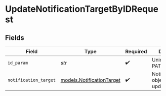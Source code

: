 # UpdateNotificationTargetByIDRequest


## Fields

| Field                                                        | Type                                                         | Required                                                     | Description                                                  |
| ------------------------------------------------------------ | ------------------------------------------------------------ | ------------------------------------------------------------ | ------------------------------------------------------------ |
| `id_param`                                                   | *str*                                                        | :heavy_check_mark:                                           | Unique ID to PATCH                                           |
| `notification_target`                                        | [models.NotificationTarget](../models/notificationtarget.md) | :heavy_check_mark:                                           | NotificationTarget object to be updated                      |